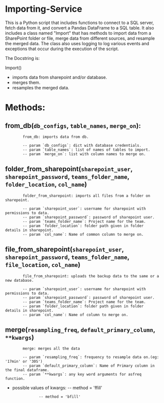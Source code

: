 # Importing-Service
This is a Python script that includes functions to connect to a SQL server, fetch data from it, and convert a Pandas DataFrame to a SQL table. It also includes a class named "Import" that has methods to import data from a SharePoint folder or file, merge data from different sources, and resample the merged data. The class also uses logging to log various events and exceptions that occur during the execution of the script.

The Docstring is:

Import()

- imports data from sharepoint and/or database.
- merges them.
- resamples the merged data.

Methods:
=======

from_db(`db_configs`, `table_names`, `merge_on`):
------------------------------------------------
            from_db: imports data from db.

            -- param `db_configs`: dict with database credentials.
            -- param `table_names`: list of names of tables to import.
            -- param `merge_on`: list with column names to merge on.

folder_from_sharepoint(`sharepoint_user`, `sharepoint_password`, `teams_folder_name`, `folder_location`, `col_name`)
--------------------------------------------------------------------------------------------------------------------
            folder_from_sharepoint: imports all files from a folder on sharepoint.

            -- param `sharepoint_user`: username for sharepoint with permissions to data.
            -- param `sharepoint_password`: password of sharepoint user.
            -- param `teams_folder_name`: Project name for the team.
            -- param `folder_location`: folder path given in folder details in sharepoint.
            -- param `col_name`: Name of common column to merge on.

file_from_sharepoint(`sharepoint_user`, `sharepoint_password`, `teams_folder_name`, `file_location`, `col_name`)
----------------------------------------------------------------------------------------------------------------
            file_from_sharepoint: uploads the backup data to the same or a new database.

            -- param `sharepoint_user`: username for sharepoint with permissions to data.
            -- param `sharepoint_password`: password of sharepoint user.
            -- param `teams_folder_name`: Project name for the team.
            -- param `folder_location`: folder path given in folder details in sharepoint.
            -- param `col_name`: Name of column to merge on.

merge(`resampling_freq`, `default_primary_column`, `**kwargs`)
--------------------------------------------------------------
            merge: merges all the data

            -- param `resampling_freq`: frequency to resample data on.(eg: '17min' or '30S')
            -- param `default_primary_column`: Name of Primary column in the final dataframe.
            -- param `**kwargs`: any key word arguments for asfreq function.

  - possible values of kwargs:
                    -- method = 'ffill'

                    -- method = 'bfill'

